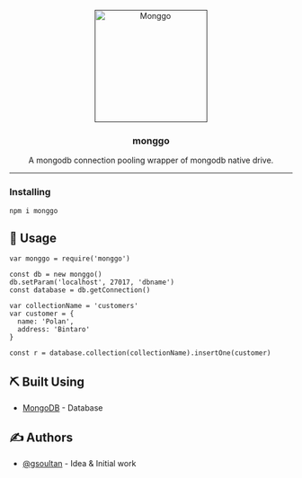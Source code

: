 <p align="center">
  <a href="" rel="noopener">
 <img width=200px src="https://winter-cdn.urbanhire.com/img/logo.svg" alt="Monggo"></a>
</p>

<h3 align="center">monggo</h3>
  <p align="center">A mongodb connection pooling wrapper of mongodb native drive.</p>
<div align="center">

</div>

---

### Installing

```
npm i monggo
```

## 🎈 Usage <a name="usage"></a>

```
var monggo = require('monggo')

const db = new monggo()
db.setParam('localhost', 27017, 'dbname')
const database = db.getConnection()

var collectionName = 'customers'
var customer = {
  name: 'Polan',
  address: 'Bintaro'
}

const r = database.collection(collectionName).insertOne(customer)
```

## ⛏️ Built Using <a name = "built_using"></a>

- [MongoDB](https://www.mongodb.com/) - Database

## ✍️ Authors <a name = "authors"></a>

- [@gsoultan](https://github.com/gsoultan) - Idea & Initial work
